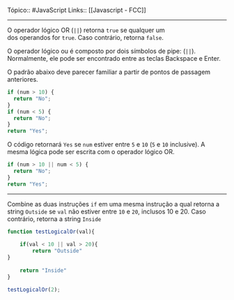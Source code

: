 Tópico:: #JavaScript 
Links:: [[Javascript - FCC]]

---

O operador lógico OR (`||`) retorna `true` se qualquer um dos operandos for `true`. Caso contrário, retorna `false`.

O operador lógico ou é composto por dois símbolos de pipe: (`||`). Normalmente, ele pode ser encontrado entre as teclas Backspace e Enter.

O padrão abaixo deve parecer familiar a partir de pontos de passagem anteriores.

```js
if (num > 10) {
  return "No";
}
if (num < 5) {
  return "No";
}
return "Yes";
```

O código retornará `Yes` se `num` estiver entre `5` e `10` (`5` e `10` inclusive). A mesma lógica pode ser escrita com o operador lógico OR.

```js
if (num > 10 || num < 5) {
  return "No";
}
return "Yes";
```

---

Combine as duas instruções `if` em uma mesma instrução a qual retorna a string `Outside` se `val` não estiver entre `10` e `20`, inclusos 10 e 20. Caso contrário, retorna a string `Inside`

```js
function testLogicalOr(val){
	
	if(val < 10 || val > 20){
		return "Outside"
}
	
	return "Inside"
}

testLogicalOr(2);
```